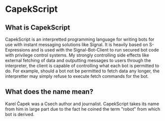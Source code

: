 # CapekScript

## What is CapekScript

CapekScript is an interpretted programming language for writing bots for use with instant messaging solutions like Signal. It is heavily based on S-Expressions and is used with the Signal-Bot-Client to run secured bot code with privilege control systems. My strongly controlling side effects like external fetching of data and outputting messages to users through the interpreter, the client is capable of controlling what each bot is permitted to do. For example, should a bot not be permitted to fetch data any longer, the interpretter may simply refuse to execute fetch commands for the bot. 

## What does the name mean?

Karel Čapek was a Csech author and journalist. CapekScript takes its name from him in large part due to the fact he coined the term "robot" from which bot is derived. 